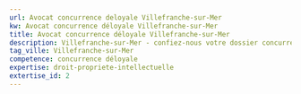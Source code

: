 ```yaml
---
url: Avocat concurrence deloyale Villefranche-sur-Mer
kw: Avocat concurrence déloyale Villefranche-sur-Mer
title: Avocat concurrence déloyale Villefranche-sur-Mer
description: Villefranche-sur-Mer - confiez-nous votre dossier concurrence déloyale
tag_ville: Villefranche-sur-Mer
competence: concurrence déloyale
expertise: droit-propriete-intellectuelle
extertise_id: 2
---
```

